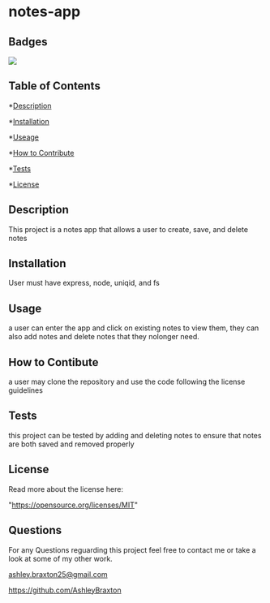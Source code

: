 # notes-app
  ## Badges
  <img src="https://img.shields.io/badge/License-MIT-lightgrey.svg">
  

  ## Table of Contents
  *[Description](#description)

  *[Installation](#installation)

  *[Useage](#usage)

  *[How to Contribute](#how-to-contribute)

  *[Tests](#tests)

  *[License](license)

  ## Description
  This project is a notes app that allows a user to create, save, and delete notes

  ## Installation
  User must have express, node, uniqid, and fs

  ## Usage
  a user can enter the app and click on existing notes to view them, they can also add notes and delete notes that they nolonger need.

  ## How to Contibute
  a user may clone the repository and use the code following the license guidelines

  ## Tests
  this project can be tested by adding and deleting notes to ensure that notes are both saved and removed properly

  ## License
  Read more about the license here: 

  "https://opensource.org/licenses/MIT"

  ## Questions
  For any Questions reguarding this project feel free to contact me or take a look at some of my other work.

  ashley.braxton25@gmail.com

  https://github.com/AshleyBraxton